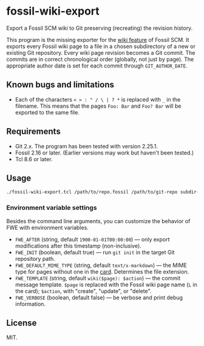 # fossil-wiki-export

Export a Fossil SCM wiki to Git preserving (recreating) the revision history.

This program is the missing exporter for the [wiki feature](https://fossil-scm.org/home/doc/trunk/www/wikitheory.wiki) of Fossil SCM.  It exports every Fossil wiki page to a file in a chosen subdirectory of a new or existing Git repository.  Every wiki page revision becomes a Git commit.  The commits are in correct chronological order (globally, not just by page).  The appropriate author date is set for each commit through `GIT_AUTHOR_DATE`.

## Known bugs and limitations

* Each of the characters `< > : " / \ | ? *` is replaced with `_` in the filename.  This means that the pages `Foo: Bar` and `Foo? Bar` will be exported to the same file.

## Requirements

* Git 2.x.  The program has been tested with version 2.25.1.
* Fossil 2.16 or later.  (Earlier versions may work but haven't been tested.)
* Tcl 8.6 or later.

## Usage

```sh
./fossil-wiki-export.tcl /path/to/repo.fossil /path/to/git-repo subdir-for-wiki-files
```

### Environment variable settings

Besides the command line arguments, you can customize the behavior of FWE with environment variables.

* `FWE_AFTER` (string, default `1900-01-01T00:00:00`) — only export modifications after this timestamp (non-inclusive).
* `FWE_INIT` (boolean, default true) — run `git init` in the target Git repository path.
* `FWE_DEFAULT_MIME_TYPE` (string, default `text/x-markdown`) — the MIME type for pages without one in the [card](https://fossil-scm.org/home/doc/trunk/www/fileformat.wiki).  Determines the file extension.
* `FWE_TEMPLATE` (string, default `wiki($page): $action`) — the commit message template.  `$page` is replaced with the Fossil wiki page name (`L` in the card); `$action`, with "create", "update", or "delete".
* `FWE_VERBOSE` (boolean, default false) — be verbose and print debug information.

## License

MIT.
